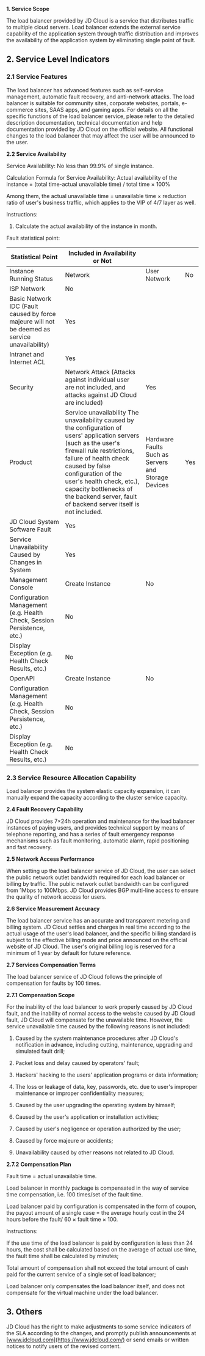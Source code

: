 **1. Service Scope**

The load balancer provided by JD Cloud is a service that distributes traffic to multiple cloud servers. Load balancer extends the external service capability of the application system through traffic distribution and improves the availability of the application system by eliminating single point of fault.

## **2. Service Level Indicators**

### **2.1 Service Features**

The load balancer has advanced features such as self-service management, automatic fault recovery, and anti-network attacks. The load balancer is suitable for community sites, corporate websites, portals, e-commerce sites, SAAS apps, and gaming apps. For details on all the specific functions of the load balancer service, please refer to the detailed description documentation, technical documentation and help documentation provided by JD Cloud on the official website. All functional changes to the load balancer that may affect the user will be announced to the user.

**2.2 Service Availability**

Service Availability: No less than 99.9% of single instance.

Calculation Formula for Service Availability: Actual availability of the instance = (total time-actual unavailable time) / total time × 100%

Among them, the actual unavailable time = unavailable time × reduction ratio of user's business traffic, which applies to the VIP of 4/7 layer as well.

Instructions:

1) Calculate the actual availability of the instance in month.

Fault statistical point:

| **Statistical Point**                                              | **Included in Availability or Not**                                           |                            |      |
| ------------------------------------------------------- | ------------------------------------------------------------ | -------------------------- | ---- |
| Instance Running Status                                            | Network                                                         | User Network                   | No   |
| ISP Network                                                 | No                                                           |                            |      |
| Basic Network IDC (Fault caused by force majeure will not be deemed as service unavailability) | Yes                                                          |                            |      |
| Intranet and Internet ACL                                             | Yes                                                          |                            |      |
| Security                                                    | Network Attack (Attacks against individual user are not included, and attacks against JD Cloud are included)       | Yes                        |      |
| Product                                                   | Service unavailability The unavailability caused by the configuration of users' application servers (such as the user's firewall rule restrictions, failure of health check caused by false configuration of the user's health check, etc.), capacity bottlenecks of the backend server, fault of backend server itself is not included.  | Hardware Faults Such as Servers and Storage Devices | Yes  |
| JD Cloud System Software Fault                                      | Yes                                                          |                            |      |
| Service Unavailability Caused by Changes in System                                | Yes                                                          |                            |      |
| Management Console                                              | Create Instance                                                     | No                         |      |
| Configuration Management (e.g. Health Check, Session Persistence, etc.)                    | No                                                           |                            |      |
| Display Exception (e.g. Health Check Results, etc.)                          | No                                                           |                            |      |
| OpenAPI                                                 | Create Instance                                                     | No                         |      |
| Configuration Management (e.g. Health Check, Session Persistence, etc.)                    | No                                                           |                            |      |
| Display Exception (e.g. Health Check Results, etc.)                          | No                                                           |                            |      |

### **2.3 Service Resource Allocation Capability**

Load balancer provides the system elastic capacity expansion, it can manually expand the capacity according to the cluster service capacity.

**2.4 Fault Recovery Capability**

JD Cloud provides 7×24h operation and maintenance for the load balancer instances of paying users, and provides technical support by means of telephone reporting, and has a series of fault emergency response mechanisms such as fault monitoring, automatic alarm, rapid positioning and fast recovery.

**2.5 Network Access Performance**

When setting up the load balancer service of JD Cloud, the user can select the public network outlet bandwidth required for each load balancer or billing by traffic. The public network outlet bandwidth can be configured from 1Mbps to 100Mbps. JD Cloud provides BGP multi-line access to ensure the quality of network access for users.

**2.6 Service Measurement Accuracy**

The load balancer service has an accurate and transparent metering and billing system. JD Cloud settles and charges in real time according to the actual usage of the user's load balancer, and the specific billing standard is subject to the effective billing mode and price announced on the official website of JD Cloud. The user's original billing log is reserved for a minimum of 1 year by default for future reference.

**2.7 Services Compensation Terms**

The load balancer service of JD Cloud follows the principle of compensation for faults by 100 times.

**2.7.1** **Compensation Scope**

For the inability of the load balancer to work properly caused by JD Cloud fault, and the inability of normal access to the website caused by JD Cloud fault, JD Cloud will compensate for the unavailable time. However, the service unavailable time caused by the following reasons is not included:

1) Caused by the system maintenance procedures after JD Cloud's notification in advance, including cutting, maintenance, upgrading and simulated fault drill;

2) Packet loss and delay caused by operators' fault;

3) Hackers' hacking to the users' application programs or data information;

4) The loss or leakage of data, key, passwords, etc. due to user's improper maintenance or improper confidentiality measures;

5) Caused by the user upgrading the operating system by himself;

6) Caused by the user's application or installation activities;

7) Caused by user's negligence or operation authorized by the user;

8) Caused by force majeure or accidents;

9) Unavailability caused by other reasons not related to JD Cloud.

**2.7.2** **Compensation Plan**

Fault time = actual unavailable time.

Load balancer in monthly package is compensated in the way of service time compensation, i.e. 100 times/set of the fault time.

Load balancer paid by configuration is compensated in the form of coupon, the payout amount of a single case = the average hourly cost in the 24 hours before the fault/ 60 × fault time × 100.

Instructions:

If the use time of the load balancer is paid by configuration is less than 24 hours, the cost shall be calculated based on the average of actual use time, the fault time shall be calculated by minutes;

Total amount of compensation shall not exceed the total amount of cash paid for the current service of a single set of load balancer;

Load balancer only compensates the load balancer itself, and does not compensate for the virtual machine under the load balancer.

## 3. Others

JD Cloud has the right to make adjustments to some service indicators of the SLA according to the changes, and promptly publish announcements at [www.jdcloud.com](https://www.jdcloud.com/) or send emails or written notices to notify users of the revised content.
